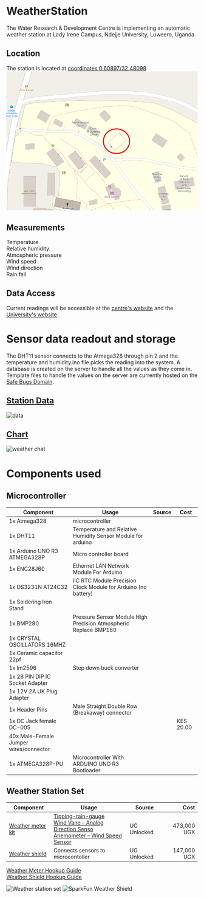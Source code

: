 # WeatherStation
The Water Research & Development Centre is implementing an automatic weather station at Lady Irene Campus, Ndejje University, Luweero, Uganda.

## Location
The station is located at [coordinates 0.60897/32.48098](https://www.openstreetmap.org/#map=19/0.60897/32.48098)
![](Images/map.png "Location 0.60897/32.48098")

## Measurements 
Temperature\
Relative humidity\
Atmospheric pressure\
Wind speed\
Wind direction\
Rain fall

## Data Access
Current readings will be accessible at the [centre's website](https://nduwrdc.org) and the [University's website](https://www.ndejjeuniversity.ac.ug/).

# Sensor data readout and storage 
The DHT11 sensor connects to the Atmega328 through pin 2 and the temperature and humidity.ino file picks the reading into the system. A database is created on the server to handle all the values as they come in. Template files to handle the values on the server are currently hosted on the [Safe Bugs Domain](https://www.safebugsug.com/weather-chart.php).
## [Station Data](https://www.safebugsug.com/weather-data.php)
![data](https://user-images.githubusercontent.com/42169195/106977080-ace7d180-676a-11eb-9b4a-e54408b7de49.PNG)
## [Chart](https://www.safebugsug.com/weather-chart.php)
![weather chat](https://user-images.githubusercontent.com/42169195/106977132-c557ec00-676a-11eb-8065-3c3ac2a12751.PNG)

# Components used
## Microcontroller
|Component|Usage|Source|Cost|
| --- | --- | --- | --- |
|1x Atmega328 | microcontroller | |
|1x DHT11 | Temperature and Relative Humidity Sensor Module for arduino | |
|1x Arduino UNO R3 ATMEGA328P | Micro controller board | |
|1x ENC28J60 | Ethernet LAN Network Module For Arduino | |
|1x DS3231N AT24C32 | IIC RTC Module Precision Clock Module for Arduino (no battery) | |
|1x Soldering Iron Stand |  | |
|1x BMP280 | Pressure Sensor Module High Precision Atmospheric Replace BMP180 | |
|1x CRYSTAL OSCILLATORS 16MHZ |  | |
|1x Ceramic capacitor 22pf |  | |
|1x lm2596 | Step down buck converter |  | |	
|1x 28 PIN DIP IC Socket Adapter |  | |
|1x 12V 2A UK Plug Adapter |  | |
|1x Header Pins | Male Straight Double Row (Breakaway) connector  | |	
|1x DC Jack female DC-005	|	| | KES 20.00 |
|40x Male-Female Jumper wires/connector | | | 
|1x ATMEGA328P-PU | Microcontrolle​r With ARDUINO UNO R3 Bootloader | |

## Weather Station Set
|Component|Usage|Source|Cost|
| --- | --- | --- | ---: |
|[Weather meter kit](https://www.sparkfun.com/products/15901) | [Tipping-rain-gauge](https://bc-robotics.com/shop/tipping-rain-gauge/) <br> [Wind Vane – Analog Direction Senso](https://bc-robotics.com/shop/wind-vane-analog-direction-sensor-bc-robotics/)<br> [Anemometer – Wind Speed Sensor](https://bc-robotics.com/shop/anemometer-wind-speed-sensor-2/) | UG Unlocked | 473,000 UGX |
|[Weather shield](https://www.sparkfun.com/products/13674) | Connects sensors to microcontoller | UG Unlocked | 147,000 UGX |

[Weather Meter Hookup Guide](https://learn.sparkfun.com/tutorials/weather-meter-hookup-guide)\
[Weather Shield Hookup Guide](https://learn.sparkfun.com/tutorials/photon-weather-shield-hookup-guide-v11)

![Weather station set](https://cdn.sparkfun.com/r/500-500/assets/parts/1/4/5/3/9/15901-Weather_Meter-02.jpg)
![SparkFun Weather Shield](https://cdn.sparkfun.com/r/500-500/assets/parts/1/1/1/2/1/13674-01.jpg)    
